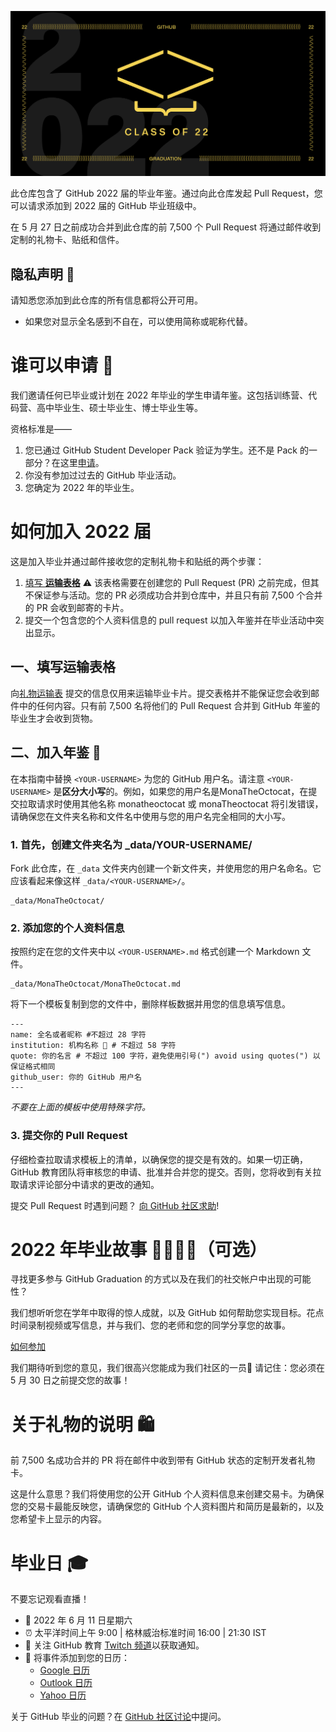 ![Main Banner](../assets/GHG_Blog_1.jpg)

此仓库包含了 GitHub 2022 届的毕业年鉴。通过向此仓库发起 Pull Request，您可以请求添加到 2022 届的 GitHub 毕业班级中。

在 5 月 27 日之前成功合并到此仓库的前 7,500 个 Pull Request 将通过邮件收到定制的礼物卡、贴纸和信件。

## 隐私声明 👀

请知悉您添加到此仓库的所有信息都将公开可用。

- 如果您对显示全名感到不自在，可以使用简称或昵称代替。

# 谁可以申请 📝

我们邀请任何已毕业或计划在 2022 年毕业的学生申请年鉴。这包括训练营、代码营、高中毕业生、硕士毕业生、博士毕业生等。

资格标准是——
1. 您已通过 GitHub Student Developer Pack 验证为学生。还不是 Pack 的一部分？在这里[申请](https://education.github.com/discount_requests/student_application?utm_source=2022-06-11-GitHubGraduation)。
2. 你没有参加过过去的 GitHub 毕业活动。
3. 您确定为 2022 年的毕业生。

# 如何加入 2022 届

这是加入毕业并通过邮件接收您的定制礼物卡和贴纸的两个步骤：
1. [填写 **运输表格**](https://airtable.com/shrVMo8ItH4wjsO9f)
 ⚠️ 该表格需要在创建您的 Pull Request (PR) 之前完成，但其不保证参与活动。您的 PR 必须成功合并到仓库中，并且只有前 7,500 个合并的 PR 会收到邮寄的卡片。
2. 提交一个包含您的个人资料信息的 pull request 以加入年鉴并在毕业活动中突出显示。

## 一、填写运输表格

向[礼物运输表](https://airtable.com/shrVMo8ItH4wjsO9f) 提交的信息仅用来运输毕业卡片。提交表格并不能保证您会收到邮件中的任何内容。只有前 7,500 名将他们的 Pull Request 合并到 GitHub 年鉴的毕业生才会收到货物。

##  二、加入年鉴 🏫

在本指南中替换 `<YOUR-USERNAME>` 为您的 GitHub 用户名。请注意 `<YOUR-USERNAME>` 是**区分大小写**的。例如，如果您的用户名是MonaTheOctocat，在提交拉取请求时使用其他名称 monatheoctocat 或 monaTheoctocat 将引发错误，请确保您在文件夹名称和文件名中使用与您的用户名完全相同的大小写。

### 1. 首先，创建文件夹名为 _data/YOUR-USERNAME/

Fork 此仓库，在 `_data` 文件夹内创建一个新文件夹，并使用您的用户名命名。它应该看起来像这样 `_data/<YOUR-USERNAME>/`。

```
_data/MonaTheOctocat/
```
### 2. 添加您的个人资料信息

按照约定在您的文件夹中以 `<YOUR-USERNAME>.md` 格式创建一个 Markdown 文件。

```
_data/MonaTheOctocat/MonaTheOctocat.md
```
将下一个模板复制到您的文件中，删除样板数据并用您的信息填写信息。
```
---
name: 全名或者昵称 #不超过 28 字符
institution: 机构名称 🚩 # 不超过 58 字符
quote: 你的名言 # 不超过 100 字符，避免使用引号(") avoid using quotes(") 以保证格式相同
github_user: 你的 GitHub 用户名
---
```

_不要在上面的模板中使用特殊字符。_

### 3. 提交你的 Pull Request

仔细检查拉取请求模板上的清单，以确保您的提交是有效的。如果一切正确，GitHub 教育团队将审核您的申请、批准并合并您的提交。否则，您将收到有关拉取请求评论部分中请求的更改的通知。

提交 Pull Request 时遇到问题？ [向 GitHub 社区求助](https://github.com/orgs/github-community/discussions/categories/github-education)!

# 2022 年毕业故事 👩‍🏫👨‍🏫（可选）

寻找更多参与 GitHub Graduation 的方式以及在我们的社交帐户中出现的可能性？

我们想听听您在学年中取得的惊人成就，以及 GitHub 如何帮助您实现目标。花点时间录制视频或写信息，并与我们、您的老师和您的同学分享您的故事。

[如何参加](https://drive.google.com/file/d/1AcgUKLXx6WIC5s4eanzOfj8EsiYHARrt/view?usp=sharing)

我们期待听到您的意见，我们很高兴您能成为我们社区的一员💖 请记住：您必须在 5 月 30 日之前提交您的故事！
 


# 关于礼物的说明 🛍
前 7,500 名成功合并的 PR 将在邮件中收到带有 GitHub 状态的定制开发者礼物卡。

这是什么意思？我们将使用您的公开 GitHub 个人资料信息来创建交易卡。为确保您的交易卡最能反映您，请确保您的 GitHub 个人资料图片和简历是最新的，以及您希望卡上显示的内容。

# 毕业日 🎓
不要忘记观看直播！

- 📆 2022 年 6 月 11 日星期六
- ⏰ 太平洋时间上午 9:00 | 格林威治标准时间 16:00 | 21:30 IST
- 📍 关注 GitHub 教育 [Twitch 频道](https://twitch.tv/githubeducation)以获取通知。
- 📎 将事件添加到您的日历：
  - [Google 日历](https://calendar.google.com/calendar/render?action=TEMPLATE&dates=20220611T160000Z%2F20220611T180000Z&details=&location=https%3A%2F%2Fwww.twitch.tv%2Fgithubeducation&text=%F0%9F%8E%89%F0%9F%8E%8A%20GitHub%20Graduation%202022%20%F0%9F%8E%89%F0%9F%8E%8A)
  - [Outlook 日历](https://outlook.live.com/calendar/0/deeplink/compose?allday=false&body=&enddt=2022-06-11T18%3A00%3A00%2B00%3A00&location=https%3A%2F%2Fwww.twitch.tv%2Fgithubeducation&path=%2Fcalendar%2Faction%2Fcompose&rru=addevent&startdt=2022-06-11T16%3A00%3A00%2B00%3A00&subject=%F0%9F%8E%89%F0%9F%8E%8A%20GitHub%20Graduation%202022%20%F0%9F%8E%89%F0%9F%8E%8A)
  - [Yahoo 日历](https://calendar.yahoo.com/?desc=&dur=&et=20220611T180000Z&in_loc=https%3A%2F%2Fwww.twitch.tv%2Fgithubeducation&st=20220611T160000Z&title=%F0%9F%8E%89%F0%9F%8E%8A%20GitHub%20Graduation%202022%20%F0%9F%8E%89%F0%9F%8E%8A&v=60)


关于 GitHub 毕业的问题？在 [GitHub 社区讨论](https://github.com/orgs/github-community/discussions/categories/github-education)中提问。
